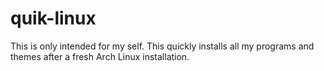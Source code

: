 # quik-linux
This is only intended for my self. This quickly installs all my programs and themes after a fresh Arch Linux installation.
